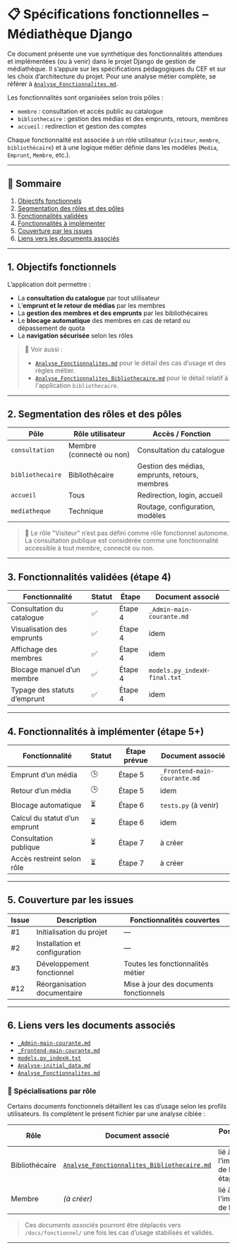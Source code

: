 # 📋 Spécifications fonctionnelles – Médiathèque Django

Ce document présente une vue synthétique des fonctionnalités attendues et implémentées (ou à venir) dans le projet Django de gestion de médiathèque. Il s’appuie sur les spécifications pédagogiques du CEF et sur les choix d’architecture du projet.
Pour une analyse métier complète, se référer à [`Analyse_Fonctionnalites.md`](Analyse_Fonctionnalites.md).

Les fonctionnalités sont organisées selon trois pôles :
- `membre` : consultation et accès public au catalogue
- `bibliothecaire` : gestion des médias et des emprunts, retours, membres
- `accueil` : redirection et gestion des comptes

Chaque fonctionnalité est associée à un rôle utilisateur (`visiteur`, `membre`, `bibliothécaire`) et à une logique métier définie dans les modèles (`Media`, `Emprunt`, `Membre`, etc.).

---

## 🧭 Sommaire

1. [Objectifs fonctionnels](#1-objectifs-fonctionnels)  
2. [Segmentation des rôles et des pôles](#2-segmentation-des-rôles-et-des-pôles)
3. [Fonctionnalités validées](#3-fonctionnalités-validées-étape-4)  
4. [Fonctionnalités à implémenter](#4-fonctionnalités-à-implémenter-étape-5)  
5. [Couverture par les issues](#5-couverture-par-les-issues)
6. [Liens vers les documents associés](#6-liens-vers-les-documents-associés)

---

## 1. Objectifs fonctionnels

L’application doit permettre :

- La **consultation du catalogue** par tout utilisateur
- L’**emprunt et le retour de médias** par les membres
- La **gestion des membres et des emprunts** par les bibliothécaires
- Le **blocage automatique** des membres en cas de retard ou dépassement de quota
- La **navigation sécurisée** selon les rôles

> 📎 Voir aussi : 
> - [`Analyse_Fonctionnalites.md`](Analyse_Fonctionnalites.md) pour le détail des cas d’usage et des règles métier.
> - [`Analyse_Fonctionnalites_Bibliothecaire.md`](../developpement/issue3/task5/Analyse_Fonctionnalites_Bibliothecaire.md) pour le détail relatif à l'application `bibliothecaire`.

---

## 2. Segmentation des rôles et des pôles

| Pôle             | Rôle utilisateur         | Accès / Fonction                               |
|------------------|--------------------------|------------------------------------------------|
| `consultation`   | Membre (connecté ou non) | Consultation du catalogue                      |
| `bibliothecaire` | Bibliothécaire           | Gestion des médias, emprunts, retours, membres |
| `accueil`        | Tous                     | Redirection, login, accueil                    |
| `mediatheque`    | Technique                | Routage, configuration, modèles                |

> 🔹 Le rôle "Visiteur" n’est pas défini comme rôle fonctionnel autonome. 
> La consultation publique est considérée comme une fonctionnalité accessible à tout membre, connecté ou non.

---

## 3. Fonctionnalités validées (étape 4)

| Fonctionnalité               | Statut | Étape   | Document associé             |
|------------------------------|--------|---------|------------------------------|
| Consultation du catalogue    | ✅      | Étape 4 | `_Admin-main-courante.md`    |
| Visualisation des emprunts   | ✅      | Étape 4 | idem                         |
| Affichage des membres        | ✅      | Étape 4 | idem                         |
| Blocage manuel d’un membre   | ✅      | Étape 4 | `models.py_indexH-final.txt` |
| Typage des statuts d’emprunt | ✅      | Étape 4 | idem                         |

---

## 4. Fonctionnalités à implémenter (étape 5+)

| Fonctionnalité                | Statut | Étape prévue | Document associé             |
|-------------------------------|--------|--------------|------------------------------|
| Emprunt d’un média            | 🕒     | Étape 5      | `_Frontend-main-courante.md` |
| Retour d’un média             | 🕒     | Étape 5      | idem                         |
| Blocage automatique           | ⏳      | Étape 6      | `tests.py` (à venir)         |
| Calcul du statut d’un emprunt | ⏳      | Étape 6      | idem                         |
| Consultation publique         | ⏳      | Étape 7      | à créer                      |
| Accès restreint selon rôle    | ⏳      | Étape 7      | à créer                      |

---

## 5. Couverture par les issues

| Issue | Description                   | Fonctionnalités couvertes              |
|-------|-------------------------------|----------------------------------------|
| #1    | Initialisation du projet      | —                                      |
| #2    | Installation et configuration | —                                      |
| #3    | Développement fonctionnel     | Toutes les fonctionnalités métier      |
| #12   | Réorganisation documentaire   | Mise à jour des documents fonctionnels |

---

## 6. Liens vers les documents associés

- [`_Admin-main-courante.md`](../developpement/issue3/task4/_Admin-main-courante.md)
- [`_Frontend-main-courante.md`](../developpement/issue3/task5/_Frontend-main-courante.md)
- [`models.py_indexH.txt`](../developpement/issue3/task1/models.py_indexH.txt)
- [`Analyse-initial_data.md`](../developpement/issue3/task2/Analyse-initial_data.md)
- [`Analyse_Fonctionnalites.md`](Analyse_Fonctionnalites.md)

### 🔹 Spécialisations par rôle

Certains documents fonctionnels détaillent les cas d’usage selon les profils utilisateurs. Ils complètent le présent fichier par une analyse ciblée :

| Rôle           | Document associé                                                                                                       | Positionnement actuel                          |
|----------------|------------------------------------------------------------------------------------------------------------------------|------------------------------------------------|
| Bibliothécaire | [`Analyse_Fonctionnalites_Bibliothecaire.md`](../developpement/issue3/task5/Analyse_Fonctionnalites_Bibliothecaire.md) | lié à l’implémentation de l’issue #3 – étape 5 |
| Membre         | *(à créer)*                                                                                                            | lié à l'implémentation de l'issue #4           |

> Ces _documents associés_ pourront être déplacés vers `/docs/fonctionnel/` une fois les cas d’usage stabilisés et validés.

---


